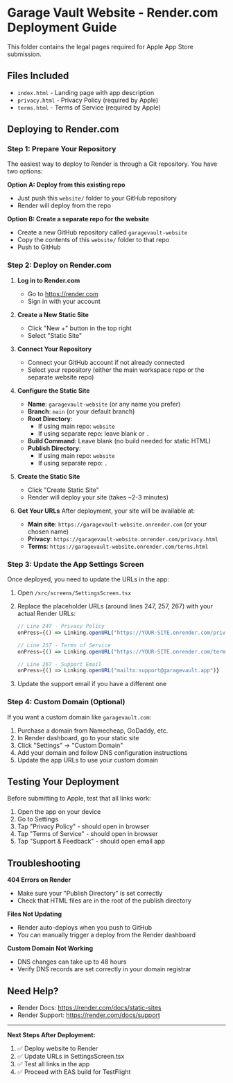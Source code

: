 # Garage Vault Website - Render.com Deployment Guide

This folder contains the legal pages required for Apple App Store submission.

## Files Included
- `index.html` - Landing page with app description
- `privacy.html` - Privacy Policy (required by Apple)
- `terms.html` - Terms of Service (required by Apple)

## Deploying to Render.com

### Step 1: Prepare Your Repository
The easiest way to deploy to Render is through a Git repository. You have two options:

**Option A: Deploy from this existing repo**
- Just push this `website/` folder to your GitHub repository
- Render will deploy from the repo

**Option B: Create a separate repo for the website**
- Create a new GitHub repository called `garagevault-website`
- Copy the contents of this `website/` folder to that repo
- Push to GitHub

### Step 2: Deploy on Render.com

1. **Log in to Render.com**
   - Go to https://render.com
   - Sign in with your account

2. **Create a New Static Site**
   - Click "New +" button in the top right
   - Select "Static Site"

3. **Connect Your Repository**
   - Connect your GitHub account if not already connected
   - Select your repository (either the main workspace repo or the separate website repo)

4. **Configure the Static Site**
   - **Name**: `garagevault-website` (or any name you prefer)
   - **Branch**: `main` (or your default branch)
   - **Root Directory**: 
     - If using main repo: `website`
     - If using separate repo: leave blank or `.`
   - **Build Command**: Leave blank (no build needed for static HTML)
   - **Publish Directory**: 
     - If using main repo: `website`
     - If using separate repo: `.`

5. **Create the Static Site**
   - Click "Create Static Site"
   - Render will deploy your site (takes ~2-3 minutes)

6. **Get Your URLs**
   After deployment, your site will be available at:
   - **Main site**: `https://garagevault-website.onrender.com` (or your chosen name)
   - **Privacy**: `https://garagevault-website.onrender.com/privacy.html`
   - **Terms**: `https://garagevault-website.onrender.com/terms.html`

### Step 3: Update the App Settings Screen

Once deployed, you need to update the URLs in the app:

1. Open `/src/screens/SettingsScreen.tsx`
2. Replace the placeholder URLs (around lines 247, 257, 267) with your actual Render URLs:
   ```typescript
   // Line 247 - Privacy Policy
   onPress={() => Linking.openURL("https://YOUR-SITE.onrender.com/privacy.html")}
   
   // Line 257 - Terms of Service
   onPress={() => Linking.openURL("https://YOUR-SITE.onrender.com/terms.html")}
   
   // Line 267 - Support Email
   onPress={() => Linking.openURL("mailto:support@garagevault.app")}
   ```

3. Update the support email if you have a different one

### Step 4: Custom Domain (Optional)

If you want a custom domain like `garagevault.com`:

1. Purchase a domain from Namecheap, GoDaddy, etc.
2. In Render dashboard, go to your static site
3. Click "Settings" → "Custom Domain"
4. Add your domain and follow DNS configuration instructions
5. Update the app URLs to use your custom domain

## Testing Your Deployment

Before submitting to Apple, test that all links work:

1. Open the app on your device
2. Go to Settings
3. Tap "Privacy Policy" - should open in browser
4. Tap "Terms of Service" - should open in browser
5. Tap "Support & Feedback" - should open email app

## Troubleshooting

**404 Errors on Render**
- Make sure your "Publish Directory" is set correctly
- Check that HTML files are in the root of the publish directory

**Files Not Updating**
- Render auto-deploys when you push to GitHub
- You can manually trigger a deploy from the Render dashboard

**Custom Domain Not Working**
- DNS changes can take up to 48 hours
- Verify DNS records are set correctly in your domain registrar

## Need Help?

- Render Docs: https://render.com/docs/static-sites
- Render Support: https://render.com/docs/support

---

**Next Steps After Deployment:**
1. ✅ Deploy website to Render
2. ✅ Update URLs in SettingsScreen.tsx
3. ✅ Test all links in the app
4. ✅ Proceed with EAS build for TestFlight
